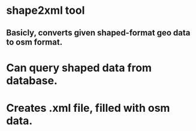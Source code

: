 # shape2xml tool
## Basicly, converts given shaped-format geo data to osm format. 
# Can query shaped data from database. 
# Creates .xml file, filled with osm data.
